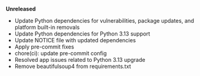 **Unreleased**
* Update Python dependencies for vulnerabilities, package updates, and platform built-in removals
* Update Python dependencies for Python 3.13 support
* Update NOTICE file with updated dependencies
* Apply pre-commit fixes
* chore(ci): update pre-commit config
* Resolved app issues related to Python 3.13 upgrade
* Remove beautifulsoup4 from requirements.txt
